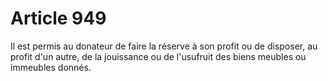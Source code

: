 # Article 949

Il est permis au donateur de faire la réserve à son profit ou de disposer, au profit d'un autre, de la jouissance ou de l'usufruit des biens meubles ou immeubles donnés.
